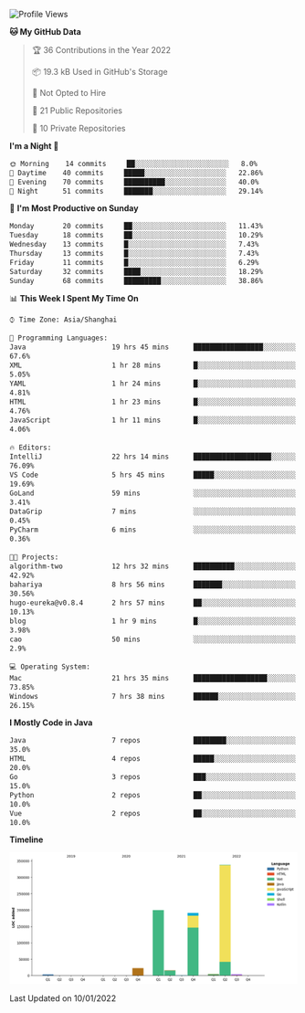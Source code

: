<!--START_SECTION:waka-->
![Profile Views](http://img.shields.io/badge/Profile%20Views-0-blue)

**🐱 My GitHub Data** 

> 🏆 36 Contributions in the Year 2022
 > 
> 📦 19.3 kB Used in GitHub's Storage 
 > 
> 🚫 Not Opted to Hire
 > 
> 📜 21 Public Repositories 
 > 
> 🔑 10 Private Repositories  
 > 
**I'm a Night 🦉** 

```text
🌞 Morning    14 commits     ██░░░░░░░░░░░░░░░░░░░░░░░   8.0% 
🌆 Daytime    40 commits     █████░░░░░░░░░░░░░░░░░░░░   22.86% 
🌃 Evening    70 commits     ██████████░░░░░░░░░░░░░░░   40.0% 
🌙 Night      51 commits     ███████░░░░░░░░░░░░░░░░░░   29.14%

```
📅 **I'm Most Productive on Sunday** 

```text
Monday       20 commits     ██░░░░░░░░░░░░░░░░░░░░░░░   11.43% 
Tuesday      18 commits     ██░░░░░░░░░░░░░░░░░░░░░░░   10.29% 
Wednesday    13 commits     █░░░░░░░░░░░░░░░░░░░░░░░░   7.43% 
Thursday     13 commits     █░░░░░░░░░░░░░░░░░░░░░░░░   7.43% 
Friday       11 commits     █░░░░░░░░░░░░░░░░░░░░░░░░   6.29% 
Saturday     32 commits     ████░░░░░░░░░░░░░░░░░░░░░   18.29% 
Sunday       68 commits     █████████░░░░░░░░░░░░░░░░   38.86%

```


📊 **This Week I Spent My Time On** 

```text
⌚︎ Time Zone: Asia/Shanghai

💬 Programming Languages: 
Java                     19 hrs 45 mins      █████████████████░░░░░░░░   67.6% 
XML                      1 hr 28 mins        █░░░░░░░░░░░░░░░░░░░░░░░░   5.05% 
YAML                     1 hr 24 mins        █░░░░░░░░░░░░░░░░░░░░░░░░   4.81% 
HTML                     1 hr 23 mins        █░░░░░░░░░░░░░░░░░░░░░░░░   4.76% 
JavaScript               1 hr 11 mins        █░░░░░░░░░░░░░░░░░░░░░░░░   4.06%

🔥 Editors: 
IntelliJ                 22 hrs 14 mins      ███████████████████░░░░░░   76.09% 
VS Code                  5 hrs 45 mins       █████░░░░░░░░░░░░░░░░░░░░   19.69% 
GoLand                   59 mins             ░░░░░░░░░░░░░░░░░░░░░░░░░   3.41% 
DataGrip                 7 mins              ░░░░░░░░░░░░░░░░░░░░░░░░░   0.45% 
PyCharm                  6 mins              ░░░░░░░░░░░░░░░░░░░░░░░░░   0.36%

🐱‍💻 Projects: 
algorithm-two            12 hrs 32 mins      ██████████░░░░░░░░░░░░░░░   42.92% 
bahariya                 8 hrs 56 mins       ███████░░░░░░░░░░░░░░░░░░   30.56% 
hugo-eureka@v0.8.4       2 hrs 57 mins       ██░░░░░░░░░░░░░░░░░░░░░░░   10.13% 
blog                     1 hr 9 mins         █░░░░░░░░░░░░░░░░░░░░░░░░   3.98% 
cao                      50 mins             ░░░░░░░░░░░░░░░░░░░░░░░░░   2.9%

💻 Operating System: 
Mac                      21 hrs 35 mins      ██████████████████░░░░░░░   73.85% 
Windows                  7 hrs 38 mins       ██████░░░░░░░░░░░░░░░░░░░   26.15%

```

**I Mostly Code in Java** 

```text
Java                     7 repos             ████████░░░░░░░░░░░░░░░░░   35.0% 
HTML                     4 repos             █████░░░░░░░░░░░░░░░░░░░░   20.0% 
Go                       3 repos             ███░░░░░░░░░░░░░░░░░░░░░░   15.0% 
Python                   2 repos             ██░░░░░░░░░░░░░░░░░░░░░░░   10.0% 
Vue                      2 repos             ██░░░░░░░░░░░░░░░░░░░░░░░   10.0%

```


**Timeline**

![Chart not found](https://raw.githubusercontent.com/youtiaoguagua/youtiaoguagua/master/charts/bar_graph.png) 


 Last Updated on 10/01/2022
<!--END_SECTION:waka-->